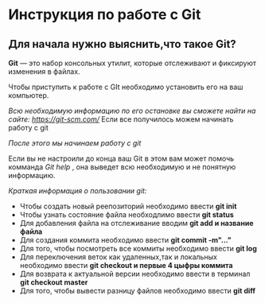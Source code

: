 # Инструкция по работе с Git
## **Для начала нужно выяснить,что такое Git?**
**Git** — это набор консольных утилит, которые отслеживают и фиксируют изменения в файлах.

Чтобы приступить к работе с GIt  необходимо установить его на ваш компьютер.


*Всю необходимую информацию по его остановке вы сможете найти на сайте: https://git-scm.com/*
Если все получилось можем начинать работу с git

*После этого мы начинаем работу с git*

Если вы не настроили до конца ваш Git
в этом вам может помочь комманда *Git help* , она выведет всю необходимую и не понятную информацию.

*Краткая информация о пользовании git:* 
* Чтобы создать новый реепозиторий необходимо ввести **git init**
* Чтобы узнать состояние файла необходлимо ввести **git status**
* Для добавления файла на отслеживание вводим **git add и название файла**
* Для создания коммита необходимо ввести **git commit -m"..."**
* Для того, чтобы посмотреть все коммиты необходимо ввести **git log**
* Для переключения веток как удаленных,так и локальных необходимо ввести **git checkout и первые 4 цыфры коммита**
* Для возврата к актуальной версии необходимо ввести в терминал **git checkout master**
* Для того, чтобы вывести разницу файлов необходимо ввести **git diff**